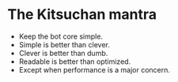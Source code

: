 # The Kitsuchan mantra

* Keep the bot core simple.
* Simple is better than clever.
* Clever is better than dumb.
* Readable is better than optimized.
* Except when performance is a major concern.
